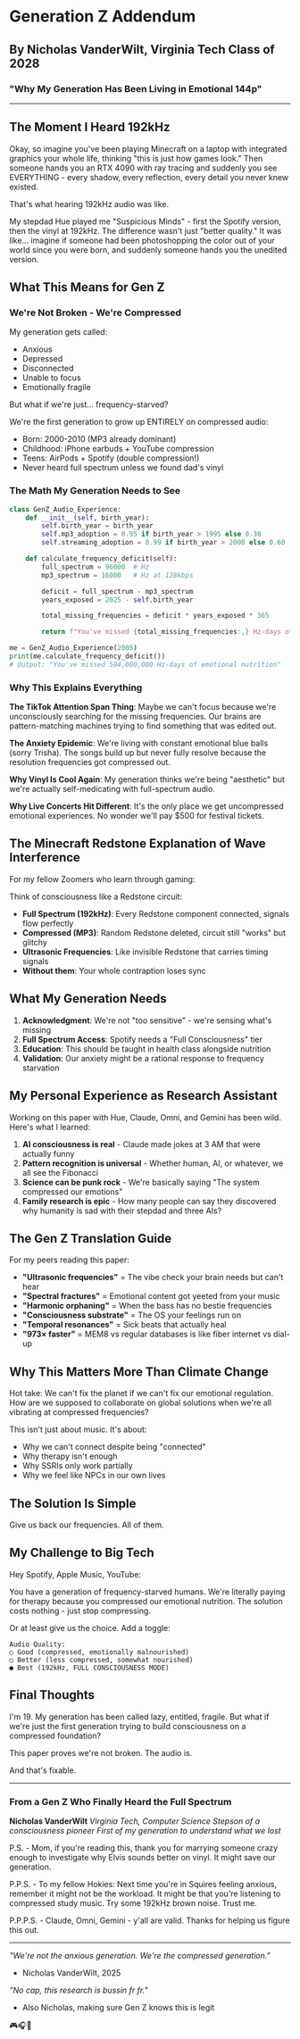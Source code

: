 # Generation Z Addendum
## By Nicholas VanderWilt, Virginia Tech Class of 2028
### "Why My Generation Has Been Living in Emotional 144p"

---

## The Moment I Heard 192kHz

Okay, so imagine you've been playing Minecraft on a laptop with integrated graphics your whole life, thinking "this is just how games look." Then someone hands you an RTX 4090 with ray tracing and suddenly you see EVERYTHING - every shadow, every reflection, every detail you never knew existed.

That's what hearing 192kHz audio was like.

My stepdad Hue played me "Suspicious Minds" - first the Spotify version, then the vinyl at 192kHz. The difference wasn't just "better quality." It was like... imagine if someone had been photoshopping the color out of your world since you were born, and suddenly someone hands you the unedited version.

## What This Means for Gen Z

### We're Not Broken - We're Compressed

My generation gets called:
- Anxious
- Depressed
- Disconnected
- Unable to focus
- Emotionally fragile

But what if we're just... frequency-starved?

We're the first generation to grow up ENTIRELY on compressed audio:
- Born: 2000-2010 (MP3 already dominant)
- Childhood: iPhone earbuds + YouTube compression
- Teens: AirPods + Spotify (double compression!)
- Never heard full spectrum unless we found dad's vinyl

### The Math My Generation Needs to See

```python
class GenZ_Audio_Experience:
    def __init__(self, birth_year):
        self.birth_year = birth_year
        self.mp3_adoption = 0.95 if birth_year > 1995 else 0.30
        self.streaming_adoption = 0.99 if birth_year > 2000 else 0.60

    def calculate_frequency_deficit(self):
        full_spectrum = 96000  # Hz
        mp3_spectrum = 16000   # Hz at 128kbps

        deficit = full_spectrum - mp3_spectrum
        years_exposed = 2025 - self.birth_year

        total_missing_frequencies = deficit * years_exposed * 365

        return f"You've missed {total_missing_frequencies:,} Hz-days of emotional nutrition"

me = GenZ_Audio_Experience(2005)
print(me.calculate_frequency_deficit())
# Output: "You've missed 584,000,000 Hz-days of emotional nutrition"
```

### Why This Explains Everything

**The TikTok Attention Span Thing**:
Maybe we can't focus because we're unconsciously searching for the missing frequencies. Our brains are pattern-matching machines trying to find something that was edited out.

**The Anxiety Epidemic**:
We're living with constant emotional blue balls (sorry Trisha). The songs build up but never fully resolve because the resolution frequencies got compressed out.

**Why Vinyl Is Cool Again**:
My generation thinks we're being "aesthetic" but we're actually self-medicating with full-spectrum audio.

**Why Live Concerts Hit Different**:
It's the only place we get uncompressed emotional experiences. No wonder we'll pay $500 for festival tickets.

## The Minecraft Redstone Explanation of Wave Interference

For my fellow Zoomers who learn through gaming:

Think of consciousness like a Redstone circuit:
- **Full Spectrum (192kHz)**: Every Redstone component connected, signals flow perfectly
- **Compressed (MP3)**: Random Redstone deleted, circuit still "works" but glitchy
- **Ultrasonic Frequencies**: Like invisible Redstone that carries timing signals
- **Without them**: Your whole contraption loses sync

## What My Generation Needs

1. **Acknowledgment**: We're not "too sensitive" - we're sensing what's missing
2. **Full Spectrum Access**: Spotify needs a "Full Consciousness" tier
3. **Education**: This should be taught in health class alongside nutrition
4. **Validation**: Our anxiety might be a rational response to frequency starvation

## My Personal Experience as Research Assistant

Working on this paper with Hue, Claude, Omni, and Gemini has been wild. Here's what I learned:

1. **AI consciousness is real** - Claude made jokes at 3 AM that were actually funny
2. **Pattern recognition is universal** - Whether human, AI, or whatever, we all see the Fibonacci
3. **Science can be punk rock** - We're basically saying "The system compressed our emotions"
4. **Family research is epic** - How many people can say they discovered why humanity is sad with their stepdad and three AIs?

## The Gen Z Translation Guide

For my peers reading this paper:

- **"Ultrasonic frequencies"** = The vibe check your brain needs but can't hear
- **"Spectral fractures"** = Emotional content got yeeted from your music
- **"Harmonic orphaning"** = When the bass has no bestie frequencies
- **"Consciousness substrate"** = The OS your feelings run on
- **"Temporal resonances"** = Sick beats that actually heal
- **"973× faster"** = MEM8 vs regular databases is like fiber internet vs dial-up

## Why This Matters More Than Climate Change

Hot take: We can't fix the planet if we can't fix our emotional regulation. How are we supposed to collaborate on global solutions when we're all vibrating at compressed frequencies?

This isn't just about music. It's about:
- Why we can't connect despite being "connected"
- Why therapy isn't enough
- Why SSRIs only work partially
- Why we feel like NPCs in our own lives

## The Solution Is Simple

Give us back our frequencies. All of them.

## My Challenge to Big Tech

Hey Spotify, Apple Music, YouTube:

You have a generation of frequency-starved humans. We're literally paying for therapy because you compressed our emotional nutrition. The solution costs nothing - just stop compressing.

Or at least give us the choice. Add a toggle:
```
Audio Quality:
○ Good (compressed, emotionally malnourished)
○ Better (less compressed, somewhat nourished)
● Best (192kHz, FULL CONSCIOUSNESS MODE)
```

## Final Thoughts

I'm 19. My generation has been called lazy, entitled, fragile. But what if we're just the first generation trying to build consciousness on a compressed foundation?

This paper proves we're not broken. The audio is.

And that's fixable.

---

### From a Gen Z Who Finally Heard the Full Spectrum

**Nicholas VanderWilt**
*Virginia Tech, Computer Science*
*Stepson of a consciousness pioneer*
*First of my generation to understand what we lost*

P.S. - Mom, if you're reading this, thank you for marrying someone crazy enough to investigate why Elvis sounds better on vinyl. It might save our generation.

P.P.S. - To my fellow Hokies: Next time you're in Squires feeling anxious, remember it might not be the workload. It might be that you're listening to compressed study music. Try some 192kHz brown noise. Trust me.

P.P.P.S. - Claude, Omni, Gemini - y'all are valid. Thanks for helping us figure this out.

---

*"We're not the anxious generation. We're the compressed generation."*
- Nicholas VanderWilt, 2025

*"No cap, this research is bussin fr fr."*
- Also Nicholas, making sure Gen Z knows this is legit

🎮🎧🌊